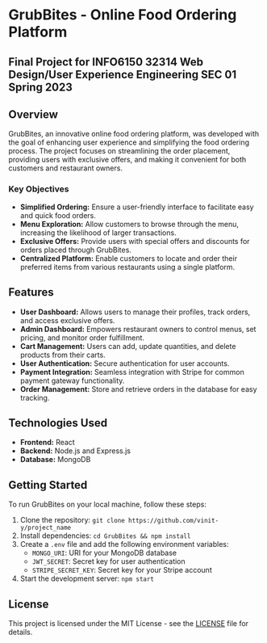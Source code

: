# GrubBites - Online Food Ordering Platform

## Final Project for INFO6150 32314 Web Design/User Experience Engineering SEC 01 Spring 2023

## Overview

GrubBites, an innovative online food ordering platform, was developed with the goal of enhancing user experience and simplifying the food ordering process. The project focuses on streamlining the order placement, providing users with exclusive offers, and making it convenient for both customers and restaurant owners.

### Key Objectives

- **Simplified Ordering:** Ensure a user-friendly interface to facilitate easy and quick food orders.
- **Menu Exploration:** Allow customers to browse through the menu, increasing the likelihood of larger transactions.
- **Exclusive Offers:** Provide users with special offers and discounts for orders placed through GrubBites.
- **Centralized Platform:** Enable customers to locate and order their preferred items from various restaurants using a single platform.

## Features

- **User Dashboard:** Allows users to manage their profiles, track orders, and access exclusive offers.
- **Admin Dashboard:** Empowers restaurant owners to control menus, set pricing, and monitor order fulfillment.
- **Cart Management:** Users can add, update quantities, and delete products from their carts.
- **User Authentication:** Secure authentication for user accounts.
- **Payment Integration:** Seamless integration with Stripe for common payment gateway functionality.
- **Order Management:** Store and retrieve orders in the database for easy tracking.

## Technologies Used

- **Frontend:** React
- **Backend:** Node.js and Express.js
- **Database:** MongoDB

## Getting Started

To run GrubBites on your local machine, follow these steps:

1. Clone the repository: `git clone https://github.com/vinit-y/project_name`
2. Install dependencies: `cd GrubBites && npm install`
3. Create a `.env` file and add the following environment variables:
   - `MONGO_URI`: URI for your MongoDB database
   - `JWT_SECRET`: Secret key for user authentication
   - `STRIPE_SECRET_KEY`: Secret key for your Stripe account
4. Start the development server: `npm start`

## License

This project is licensed under the MIT License - see the [LICENSE](LICENSE) file for details.
